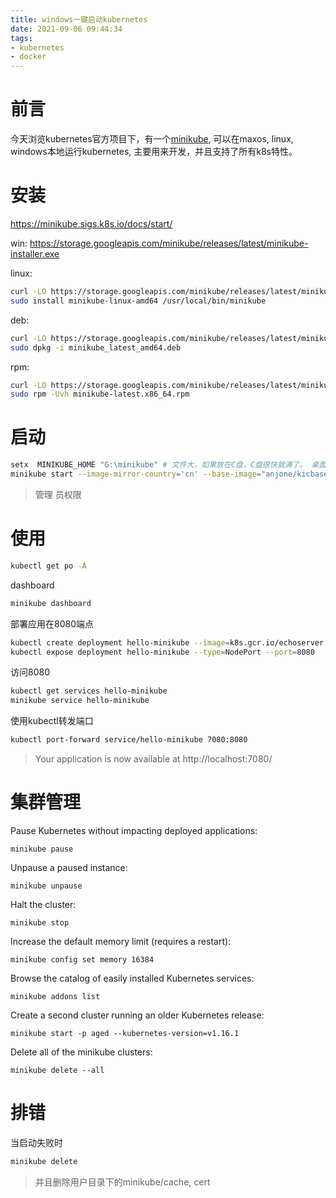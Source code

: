 ```yaml
---
title: windows一键启动kubernetes
date: 2021-09-06 09:44:34
tags:
- kubernetes
- docker
---
```




# 前言

今天浏览kubernetes官方项目下，有一个[minikube](https://github.com/kubernetes/minikube), 可以在maxos, linux, windows本地运行kubernetes, 主要用来开发，并且支持了所有k8s特性。



<!--more-->
# 安装

https://minikube.sigs.k8s.io/docs/start/

win: https://storage.googleapis.com/minikube/releases/latest/minikube-installer.exe

linux:

```bash
curl -LO https://storage.googleapis.com/minikube/releases/latest/minikube-linux-amd64
sudo install minikube-linux-amd64 /usr/local/bin/minikube
```

deb:

```bash
curl -LO https://storage.googleapis.com/minikube/releases/latest/minikube_latest_amd64.deb
sudo dpkg -i minikube_latest_amd64.deb
```

rpm:

```bash
curl -LO https://storage.googleapis.com/minikube/releases/latest/minikube-latest.x86_64.rpm
sudo rpm -Uvh minikube-latest.x86_64.rpm
```

# 启动

```bash
setx  MINIKUBE_HOME "G:\minikube" # 文件大，如果放在C盘，C盘很快就满了。 桌面就卡死了。
minikube start --image-mirror-country='cn' --base-image="anjone/kicbase"  --image-repository='registry.cn-hangzhou.aliyuncs.com/google_containers'
```

> 管理 员权限

# 使用

```bash
kubectl get po -A
```

dashboard

```bash
minikube dashboard
```

部署应用在8080端点

```bash
kubectl create deployment hello-minikube --image=k8s.gcr.io/echoserver:1.4
kubectl expose deployment hello-minikube --type=NodePort --port=8080
```

访问8080

```bash
kubectl get services hello-minikube
minikube service hello-minikube
```

使用kubectl转发端口

```bash
kubectl port-forward service/hello-minikube 7080:8080
```

> Your application is now available at http://localhost:7080/

# 集群管理

Pause Kubernetes without impacting deployed applications:

```shell
minikube pause
```

Unpause a paused instance:

```shell
minikube unpause
```

Halt the cluster:

```shell
minikube stop
```

Increase the default memory limit (requires a restart):

```shell
minikube config set memory 16384
```

Browse the catalog of easily installed Kubernetes services:

```shell
minikube addons list
```

Create a second cluster running an older Kubernetes release:

```shell
minikube start -p aged --kubernetes-version=v1.16.1
```

Delete all of the minikube clusters:

```shell
minikube delete --all
```

# 排错

当启动失败时

```bash
minikube delete
```

> 并且删除用户目录下的minikube/cache, cert


